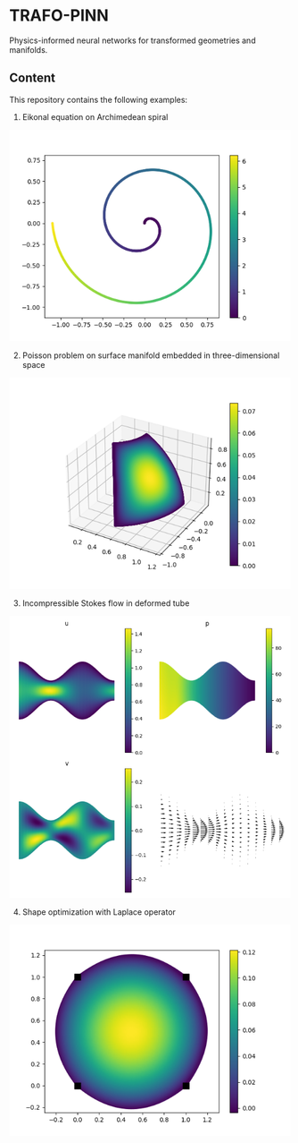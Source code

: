 # TRAFO-PINN

Physics-informed neural networks for transformed geometries and manifolds.


## Content

This repository contains the following examples:

1. Eikonal equation on Archimedean spiral

![](https://github.com/samuelburbulla/trafo-pinn/blob/main/01_eikonal.png?raw=true)

2. Poisson problem on surface manifold embedded in three-dimensional space

![](https://github.com/samuelburbulla/trafo-pinn/blob/main/02_surface.png?raw=true)

3. Incompressible Stokes flow in deformed tube

![](https://github.com/samuelburbulla/trafo-pinn/blob/main/03_tube.png?raw=true)

4. Shape optimization with Laplace operator

![](https://github.com/samuelburbulla/trafo-pinn/blob/main/shape_plots/shape_18.png?raw=true)
